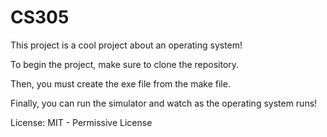 # CS305

This project is a cool project about an operating system!

To begin the project, make sure to clone the repository.

Then, you must create the exe file from the make file.

Finally, you can run the simulator and watch as the operating system runs!

License: MIT - Permissive License
